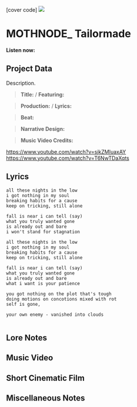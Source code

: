 [cover code] ![](57175019_319474918741616_8502199518755923887_n.jpg)

# MOTHNODE_ Tailormade

**Listen now:** 

## Project Data

Description.

> **Title:**  / **Featuring:** 

> **Production:**  / **Lyrics:** 

> **Beat:**

> **Narrative Design:**

> **Music Video Credits:**

https://www.youtube.com/watch?v=sjkZMIuaxAY
https://www.youtube.com/watch?v=T6NwTDaXqts

## Lyrics

```
all these nights in the low
i got nothing in my soul
breaking habits for a cause
keep on tricking, still alone

fall is near i can tell (say)
what you truly wanted gone
is already out and bare
i won't stand for stagnation

all these nights in the low
i got nothing in my soul
breaking habits for a cause
keep on tricking, still alone

fall is near i can tell (say)
what you truly wanted gone
is already out and bare
what i want is your patience

you got nothing on the plot that's tough
doing motions on concotions mixed with rot
self is gone, 

your own enemy - vanished into clouds 


```

## Lore Notes

## Music Video

## Short Cinematic Film

## Miscellaneous Notes
